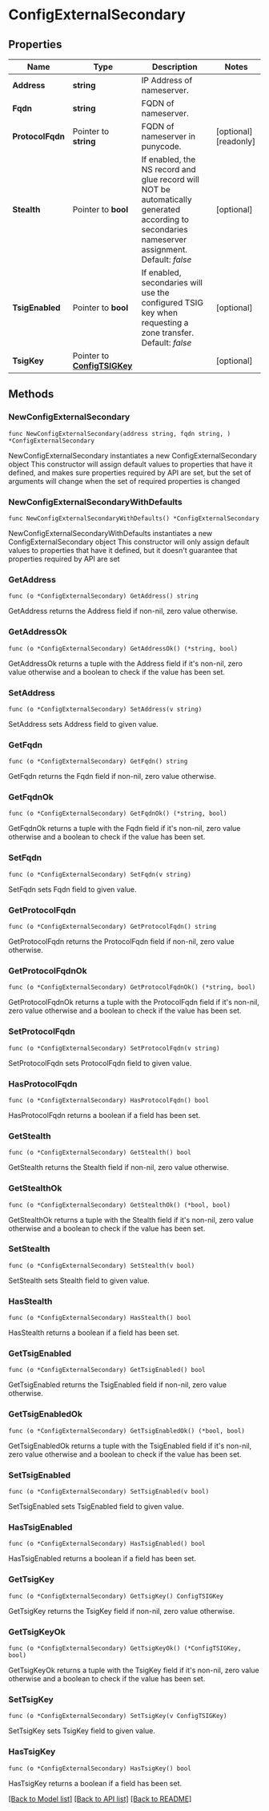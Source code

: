 # ConfigExternalSecondary

## Properties

Name | Type | Description | Notes
------------ | ------------- | ------------- | -------------
**Address** | **string** | IP Address of nameserver. | 
**Fqdn** | **string** | FQDN of nameserver. | 
**ProtocolFqdn** | Pointer to **string** | FQDN of nameserver in punycode. | [optional] [readonly] 
**Stealth** | Pointer to **bool** | If enabled, the NS record and glue record will NOT be automatically generated according to secondaries nameserver assignment.  Default: _false_ | [optional] 
**TsigEnabled** | Pointer to **bool** | If enabled, secondaries will use the configured TSIG key when requesting a zone transfer.  Default: _false_ | [optional] 
**TsigKey** | Pointer to [**ConfigTSIGKey**](ConfigTSIGKey.md) |  | [optional] 

## Methods

### NewConfigExternalSecondary

`func NewConfigExternalSecondary(address string, fqdn string, ) *ConfigExternalSecondary`

NewConfigExternalSecondary instantiates a new ConfigExternalSecondary object
This constructor will assign default values to properties that have it defined,
and makes sure properties required by API are set, but the set of arguments
will change when the set of required properties is changed

### NewConfigExternalSecondaryWithDefaults

`func NewConfigExternalSecondaryWithDefaults() *ConfigExternalSecondary`

NewConfigExternalSecondaryWithDefaults instantiates a new ConfigExternalSecondary object
This constructor will only assign default values to properties that have it defined,
but it doesn't guarantee that properties required by API are set

### GetAddress

`func (o *ConfigExternalSecondary) GetAddress() string`

GetAddress returns the Address field if non-nil, zero value otherwise.

### GetAddressOk

`func (o *ConfigExternalSecondary) GetAddressOk() (*string, bool)`

GetAddressOk returns a tuple with the Address field if it's non-nil, zero value otherwise
and a boolean to check if the value has been set.

### SetAddress

`func (o *ConfigExternalSecondary) SetAddress(v string)`

SetAddress sets Address field to given value.


### GetFqdn

`func (o *ConfigExternalSecondary) GetFqdn() string`

GetFqdn returns the Fqdn field if non-nil, zero value otherwise.

### GetFqdnOk

`func (o *ConfigExternalSecondary) GetFqdnOk() (*string, bool)`

GetFqdnOk returns a tuple with the Fqdn field if it's non-nil, zero value otherwise
and a boolean to check if the value has been set.

### SetFqdn

`func (o *ConfigExternalSecondary) SetFqdn(v string)`

SetFqdn sets Fqdn field to given value.


### GetProtocolFqdn

`func (o *ConfigExternalSecondary) GetProtocolFqdn() string`

GetProtocolFqdn returns the ProtocolFqdn field if non-nil, zero value otherwise.

### GetProtocolFqdnOk

`func (o *ConfigExternalSecondary) GetProtocolFqdnOk() (*string, bool)`

GetProtocolFqdnOk returns a tuple with the ProtocolFqdn field if it's non-nil, zero value otherwise
and a boolean to check if the value has been set.

### SetProtocolFqdn

`func (o *ConfigExternalSecondary) SetProtocolFqdn(v string)`

SetProtocolFqdn sets ProtocolFqdn field to given value.

### HasProtocolFqdn

`func (o *ConfigExternalSecondary) HasProtocolFqdn() bool`

HasProtocolFqdn returns a boolean if a field has been set.

### GetStealth

`func (o *ConfigExternalSecondary) GetStealth() bool`

GetStealth returns the Stealth field if non-nil, zero value otherwise.

### GetStealthOk

`func (o *ConfigExternalSecondary) GetStealthOk() (*bool, bool)`

GetStealthOk returns a tuple with the Stealth field if it's non-nil, zero value otherwise
and a boolean to check if the value has been set.

### SetStealth

`func (o *ConfigExternalSecondary) SetStealth(v bool)`

SetStealth sets Stealth field to given value.

### HasStealth

`func (o *ConfigExternalSecondary) HasStealth() bool`

HasStealth returns a boolean if a field has been set.

### GetTsigEnabled

`func (o *ConfigExternalSecondary) GetTsigEnabled() bool`

GetTsigEnabled returns the TsigEnabled field if non-nil, zero value otherwise.

### GetTsigEnabledOk

`func (o *ConfigExternalSecondary) GetTsigEnabledOk() (*bool, bool)`

GetTsigEnabledOk returns a tuple with the TsigEnabled field if it's non-nil, zero value otherwise
and a boolean to check if the value has been set.

### SetTsigEnabled

`func (o *ConfigExternalSecondary) SetTsigEnabled(v bool)`

SetTsigEnabled sets TsigEnabled field to given value.

### HasTsigEnabled

`func (o *ConfigExternalSecondary) HasTsigEnabled() bool`

HasTsigEnabled returns a boolean if a field has been set.

### GetTsigKey

`func (o *ConfigExternalSecondary) GetTsigKey() ConfigTSIGKey`

GetTsigKey returns the TsigKey field if non-nil, zero value otherwise.

### GetTsigKeyOk

`func (o *ConfigExternalSecondary) GetTsigKeyOk() (*ConfigTSIGKey, bool)`

GetTsigKeyOk returns a tuple with the TsigKey field if it's non-nil, zero value otherwise
and a boolean to check if the value has been set.

### SetTsigKey

`func (o *ConfigExternalSecondary) SetTsigKey(v ConfigTSIGKey)`

SetTsigKey sets TsigKey field to given value.

### HasTsigKey

`func (o *ConfigExternalSecondary) HasTsigKey() bool`

HasTsigKey returns a boolean if a field has been set.


[[Back to Model list]](../README.md#documentation-for-models) [[Back to API list]](../README.md#documentation-for-api-endpoints) [[Back to README]](../README.md)


